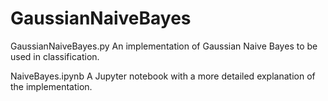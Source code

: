 # GaussianNaiveBayes

GaussianNaiveBayes.py
An implementation of Gaussian Naive Bayes to be used in classification. 

NaiveBayes.ipynb
A Jupyter notebook with a more detailed explanation of the implementation.
